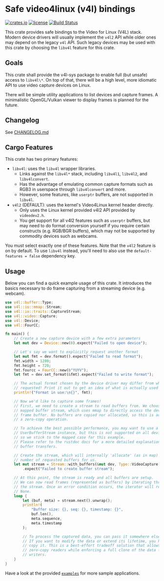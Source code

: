 # Safe video4linux (v4l) bindings

[![crates.io](https://img.shields.io/crates/v/v4l.svg?style=for-the-badge)](https://crates.io/crates/v4l)
[![license](https://img.shields.io/github/license/raymanfx/libv4l-rs?style=for-the-badge)](https://github.com/raymanfx/libv4l-rs/blob/master/LICENSE.txt)
[![Build Status](https://img.shields.io/travis/raymanfx/libv4l-rs/master.svg?style=for-the-badge&logo=travis)](https://travis-ci.org/raymanfx/libv4l-rs)

This crate provides safe bindings to the Video for Linux (V4L) stack. Modern device drivers will usually implement the `v4l2` API while older ones may depend on the legacy `v4l` API. Such legacy devices may be used with this crate by choosing the `libv4l` feature for this crate.

## Goals

This crate shall provide the v4l-sys package to enable full (but unsafe) access to `libv4l\*`.
On top of that, there will be a high level, more idiomatic API to use video capture devices on Linux.

There will be simple utility applications to list devices and capture frames.
A minimalistic OpenGL/Vulkan viewer to display frames is planned for the future.

## Changelog

See [CHANGELOG.md](https://github.com/raymanfx/libv4l-rs/blob/master/CHANGELOG.md)

## Cargo Features

This crate has two primary features:

* `libv4l`: uses the `libv4l` wrapper libraries.
  * Links against the `libv4l*` stack, including `libv4l1`, `libv4l2`, and `libv4lconvert`.
  * Has the advantage of emulating common capture formats such as RGB3 in userspace through `libv4lconvert` and more.
  * However, some features, like `userptr` buffers, are not supported in `libv4l`.
* `v4l2` (DEFAULT): uses the kernel's Video4Linux kernel header directly.
  * Only uses the Linux kernel provided v4l2 API provided by `videodev2.h`.
  * You get support for all v4l2 features such as `userptr` buffers, but may need to do format conversion yourself if you require certain constructs (e.g. RGB/BGR buffers), which may not be supported by commodity devices such as webcams.

You must select exactly one of these features. Note that the `v4l2` feature is on by default. To use `libv4l` instead, you'll need to also use the `default-features = false` dependency key.

## Usage

Below you can find a quick example usage of this crate. It introduces the basics necessary to do frame capturing from a streaming device (e.g. webcam).

```rust
use v4l::buffer::Type;
use v4l::io::mmap::Stream;
use v4l::io::traits::CaptureStream;
use v4l::video::Capture;
use v4l::Device;
use v4l::FourCC;

fn main() {
    // Create a new capture device with a few extra parameters
    let mut dev = Device::new(0).expect("Failed to open device");

    // Let's say we want to explicitly request another format
    let mut fmt = dev.format().expect("Failed to read format");
    fmt.width = 1280;
    fmt.height = 720;
    fmt.fourcc = FourCC::new(b"YUYV");
    let fmt = dev.set_format(&fmt).expect("Failed to write format");

    // The actual format chosen by the device driver may differ from what we
    // requested! Print it out to get an idea of what is actually used now.
    println!("Format in use:\n{}", fmt);

    // Now we'd like to capture some frames!
    // First, we need to create a stream to read buffers from. We choose a
    // mapped buffer stream, which uses mmap to directly access the device
    // frame buffer. No buffers are copied nor allocated, so this is actually
    // a zero-copy operation.

    // To achieve the best possible performance, you may want to use a
    // UserBufferStream instance, but this is not supported on all devices,
    // so we stick to the mapped case for this example.
    // Please refer to the rustdoc docs for a more detailed explanation about
    // buffer transfers.

    // Create the stream, which will internally 'allocate' (as in map) the
    // number of requested buffers for us.
    let mut stream = Stream::with_buffers(&mut dev, Type::VideoCapture, 4)
        .expect("Failed to create buffer stream");

    // At this point, the stream is ready and all buffers are setup.
    // We can now read frames (represented as buffers) by iterating through
    // the stream. Once an error condition occurs, the iterator will return
    // None.
    loop {
        let (buf, meta) = stream.next().unwrap();
        println!(
            "Buffer size: {}, seq: {}, timestamp: {}",
            buf.len(),
            meta.sequence,
            meta.timestamp
        );

        // To process the captured data, you can pass it somewhere else.
        // If you want to modify the data or extend its lifetime, you have to
        // copy it. This is a best-effort tradeoff solution that allows for
        // zero-copy readers while enforcing a full clone of the data for
        // writers.
    }
}
```

Have a look at the provided [`examples`](./examples/) for more sample applications.
